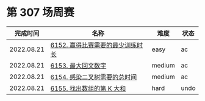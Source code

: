 # 第 307 场周赛

**完成时间**|**名称**|**难度**|**状态**
------------|--------|--------|--------
2022.08.21|[6152. 赢得比赛需要的最少训练时长](./6152.%20矩阵中的局部最大值)|easy|ac
2022.08.21|[6153. 最大回文数字](./6153.%20最大回文数字)|medium|ac
2022.08.21|[6154. 感染二叉树需要的总时间](./6154.%20感染二叉树需要的总时间)|medium|ac
2022.08.21|[6155. 找出数组的第 K 大和](./6155.%20找出数组的第%20K%20大和)|hard|undo
